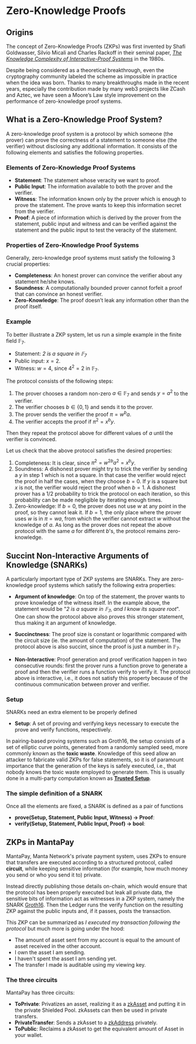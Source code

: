 # Zero-Knowledge Proofs

## Origins

The concept of Zero-Knowledge Proofs (ZKPs) was first invented by Shafi Goldwasser, Silvio Micali and Charles Rackoff in their seminal paper, [*The Knowledge Complexity of Interactive-Proof Systems*](https://dl.acm.org/doi/pdf/10.1145/22145.22178) in the 1980s. 

 Despite being considered as a theoretical breakthrough, even the cryptography community labeled the scheme as impossible in practice when the idea was born. Thanks to many breakthroughs made in the recent years, especially the contribution made by many web3 projects like ZCash and Aztec, we have seen a Moore’s Law style improvement on the performance of zero-knowledge proof systems. 

## What is a Zero-Knowledge Proof System?
A zero-knowledge proof system is a protocol by which someone (the prover) can prove the correctness of a statement to someone else (the verifier) without disclosing any additional information. It consists of the following elements and satisfies the following properties.

### Elements of Zero-Knowledge Proof Systems

* **Statement**: The statement whose veracity we want to proof.
* **Public Input**: The information available to both the prover and the verifier. 
* **Witness**: The information known only by the prover which is enough to prove the statement. The prove wants to keep this information secret from the verifier.
* **Proof**: A piece of information which is derived by the prover from the statement, public input and witness and can be verified against the statement and the public input to test the veracity of the statement. 

### Properties of Zero-Knowledge Proof Systems

Generally, zero-knowledge proof systems must satisfy the following 3 crucial properties:

* **Completeness**: An honest prover can convince the verifier about any statement he/she knows.
* **Soundness**: A computationally bounded prover cannot forfeit a proof that can convince an honest verifier.
* **Zero-Knowledge**: The proof doesn’t leak any information other than the proof itself.

### Example
To better illustrate a ZKP system, let us run a simple example in the finite field $\mathbb{F}_7$.
* Statement: *$2$ is a square in $\mathbb{F}_7$*
* Public input: $x = 2$.
* Witness: $w = 4$, since $4^2 = 2$ in $\mathbb{F}_7$.

The protocol consists of the following steps: 
1. The prover chooses a random non-zero $a \in \mathbb{F}_7$ and sends $y = a^2$ to the verifier.
2. The verifier chooses $b \in \{0, 1\}$ and sends it to the prover.
3. The prover sends the verifier the proof $\pi = w^b a$.
4. The verifier accepts the proof if $\pi^2 = x^b y$.

Then they repeat the protocol above for different values of $a$ until the verifier is convinced.

Let us check that the above protocol satisfies the desired properties:
1. Completeness: It is clear, since $\pi^2 = w^{2b} a^2 = x^b y$.
2. Soundness: A dishonest prover might try to trick the verifier by sending a $y$ in step 1 which is not a square. In that case the verifier would reject the proof in half the cases, when they choose $b = 0$. If $y$ is a square but $x$ is not, the verifier would reject the proof when $b = 1$. A dishonest prover has a $1/2$ probability to trick the protocol on each iteration, so this probability can be made negligible by iterating enough times. 
3. Zero-knowledge: If $b = 0$, the prover does not use $w$ at any point in the proof, so they cannot leak it. If $b=1$, the only place where the prover uses $w$ is in $\pi = w a$, from which the verifier cannot extract $w$ without the knowledge of $a$. As long as the prover does not repeat the above protocol with the same $a$ for different $b$'s, the protocol remains zero-knowledge.

## Succint Non-Interactive Arguments of Knowledge (SNARKs)
A particularly important type of ZKP systems are SNARKs. They are zero-knowledge proof systems which satisfy the following extra properties:

* **Argument of knowledge**: On top of the statement, the prover wants to prove knowledge of the witness itself. In the example above, the statement would be "*$2$ is a square in $\mathbb{F}_7$, and I know its square root*". One can show the protocol above also proves this stronger statement, thus making it an argument of knowledge.

* **Succinctness**: The proof size is constant or logarithmic compared with the circuit size (ie. the amount of computation) of the statement. The protocol above is also succint, since the proof is just a number in $\mathbb{F}_7$.

* **Non-Interactive**: Proof generation and proof verification happen in two consecutive rounds: first the prover runs a function $\textsf{prove}$ to generate a proof and then the verifier runs a function $\textsf{verify}$ to verify it. The protocol above is interactive, i.e., it does not satisfy this property because of the continuous communication between prover and verifier. 

### Setup

SNARKs need an extra element to be properly defined

* **Setup**: A set of proving and verifying keys necessary to execute the $\textsf{prove}$ and $\textsf{verify}$ functions, respectively. 

In pairing-based proving systems such as Groth16, the setup consists of a set of elliptic curve points, generated from a randomly sampled seed, more commonly known as the **toxic waste**. Knowledge of this seed allow an attacker to fabricate valid ZKPs for false statements, so it is of paramount importance that the generation of the keys is safely executed, i.e., that nobody knows the toxic waste employed to generate them. This is usually done in a multi-party computation known as [**Trusted Setup**](./TrustedSetup.md).

### The simple definition of a SNARK

Once all the elements are fixed, a SNARK is defined as a pair of functions

* **prove(Setup, Statement, Public Input, Witness) -> Proof**:
* **verify(Setup, Statement, Public Input, Proof) -> bool**:

## ZKPs in MantaPay

MantaPay, Manta Network's private payment system, uses ZKPs to ensure that transfers are executed according to a structured protocol, called **circuit**, while keeping sensitive information (for example, how much money you send or who you send it to) private.

Instead directly publishing those details on-chain, which would ensure that the protocol has been properly executed but leak all private data, the sensitive bits of information act as witnesses in a ZKP system, namely the SNARK [Groth16](https://eprint.iacr.org/2016/260.pdf). Then the Ledger runs the $\textsf{verify}$ function on the resulting ZKP against the public inputs and, if it passes, posts the transaction. 

This ZKP can be summarized as *I executed my transaction following the protocol* but much more is going under the hood:
* The amount of asset sent from my account is equal to the amount of asset received in the other account.
* I own the asset I am sending.
* I haven't spent the asset I am sending yet.
* The transfer I made is auditable using my viewing key.

### The three circuits

MantaPay has three circuits:
* **ToPrivate**: Privatizes an asset, realizing it as a [zkAsset](./zkAsset.md) and putting it in the private Shielded Pool. zkAssets can then be used in private transfers.
* **PrivateTransfer**: Sends a zkAsset to a [zkAddress](./zkAddress.md) privately.
* **ToPublic**: Reclaims a zkAsset to get the equivalent amount of Asset in your wallet.